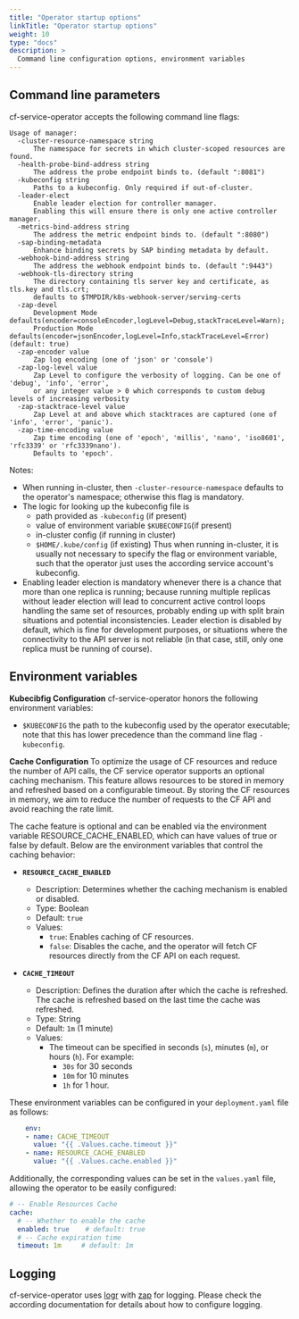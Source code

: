 ```yaml
---
title: "Operator startup options"
linkTitle: "Operator startup options"
weight: 10
type: "docs"
description: >
  Command line configuration options, environment variables
---
```


## Command line parameters

cf-service-operator accepts the following command line flags:

```
Usage of manager:
  -cluster-resource-namespace string
      The namespace for secrets in which cluster-scoped resources are found.
  -health-probe-bind-address string
      The address the probe endpoint binds to. (default ":8081")
  -kubeconfig string
      Paths to a kubeconfig. Only required if out-of-cluster.
  -leader-elect
      Enable leader election for controller manager.
      Enabling this will ensure there is only one active controller manager.
  -metrics-bind-address string
      The address the metric endpoint binds to. (default ":8080")
  -sap-binding-metadata
      Enhance binding secrets by SAP binding metadata by default.
  -webhook-bind-address string
      The address the webhook endpoint binds to. (default ":9443")
  -webhook-tls-directory string
      The directory containing tls server key and certificate, as tls.key and tls.crt;
      defaults to $TMPDIR/k8s-webhook-server/serving-certs
  -zap-devel
      Development Mode defaults(encoder=consoleEncoder,logLevel=Debug,stackTraceLevel=Warn);
      Production Mode defaults(encoder=jsonEncoder,logLevel=Info,stackTraceLevel=Error) (default: true)
  -zap-encoder value
      Zap log encoding (one of 'json' or 'console')
  -zap-log-level value
      Zap Level to configure the verbosity of logging. Can be one of 'debug', 'info', 'error',
      or any integer value > 0 which corresponds to custom debug levels of increasing verbosity
  -zap-stacktrace-level value
      Zap Level at and above which stacktraces are captured (one of 'info', 'error', 'panic').
  -zap-time-encoding value
      Zap time encoding (one of 'epoch', 'millis', 'nano', 'iso8601', 'rfc3339' or 'rfc3339nano').
      Defaults to 'epoch'.
```

Notes:
- When running in-cluster, then `-cluster-resource-namespace` defaults to the operator's namespace; otherwise this flag is mandatory.
- The logic for looking up the kubeconfig file is
  - path provided as `-kubeconfig` (if present)
  - value of environment variable `$KUBECONFIG`(if present)
  - in-cluster config (if running in cluster)
  - `$HOME/.kube/config` (if existing)
  Thus when running in-cluster, it is usually not necessary to specify the flag or environment variable, such that the operator just
  uses the according service account's kubeconfig.
- Enabling leader election is mandatory whenever there is a chance that more than one replica is running; because running multiple replicas
  without leader election will lead to concurrent active control loops handling the same set of resources, probably ending up with split brain situations and
  potential inconsistencies. Leader election is disabled by default, which is fine for development purposes, or situations where the connectivity to
  the API server is not reliable (in that case, still, only one replica must be running of course).

## Environment variables

**Kubecibfig Configuration**
cf-service-operator honors the following environment variables:

- `$KUBECONFIG` the path to the kubeconfig used by the operator executable; note that this has lower precedence than the command line flag `-kubeconfig`.

**Cache Configuration**
To optimize the usage of CF resources and reduce the number of API calls, the CF service operator supports an optional caching mechanism. This feature allows resources to be stored in memory and refreshed based on a configurable timeout.
By storing the CF resources in memory, we aim to reduce the number of requests to the CF API and avoid reaching the rate limit.

The cache feature is optional and can be enabled via the environment variable RESOURCE_CACHE_ENABLED, which can have values of true or false by default. Below are the environment variables that control the caching behavior:

- **`RESOURCE_CACHE_ENABLED`**  
  - Description: Determines whether the caching mechanism is enabled or disabled.  
  - Type: Boolean  
  - Default: `true`  
  - Values:  
    - `true`: Enables caching of CF resources.  
    - `false`: Disables the cache, and the operator will fetch CF resources directly from the CF API on each request.

- **`CACHE_TIMEOUT`**  
  - Description: Defines the duration after which the cache is refreshed. The cache is refreshed based on the last time the cache was refreshed.  
  - Type: String  
  - Default: `1m` (1 minute)  
  - Values:  
    - The timeout can be specified in seconds (`s`), minutes (`m`), or hours (`h`). For example:
      - `30s` for 30 seconds  
      - `10m` for 10 minutes  
      - `1h` for 1 hour.

These environment variables can be configured in your `deployment.yaml` file as follows:

```yaml
    env:
    - name: CACHE_TIMEOUT
      value: "{{ .Values.cache.timeout }}"
    - name: RESOURCE_CACHE_ENABLED
      value: "{{ .Values.cache.enabled }}"    
```

Additionally, the corresponding values can be set in the `values.yaml` file, allowing the operator to be easily configured:

```yaml
# -- Enable Resources Cache
cache:
  # -- Whether to enable the cache
  enabled: true    # default: true
  # -- Cache expiration time
  timeout: 1m     # default: 1m   
```

## Logging

cf-service-operator uses [logr](https://github.com/go-logr) with [zap](https://github.com/uber-go/zap) for logging.
Please check the according documentation for details about how to configure logging.
